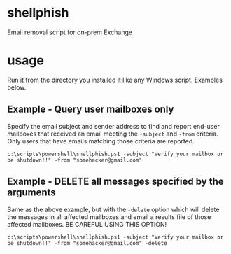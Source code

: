 # shellphish
Email removal script for on-prem Exchange

# usage
Run it from the directory you installed it like any Windows script. Examples below.

## Example - Query user mailboxes only
Specify the email subject and sender address to find and report end-user mailboxes that received an email meeting the `-subject` and `-from` criteria. Only users that have emails matching those criteria are reported.

`c:\scripts\powershell\shellphish.ps1 -subject "Verify your mailbox or be shutdown!!" -from "somehacker@gmail.com"`

## Example - DELETE all messages specified by the arguments
Same as the above example, but with the `-delete` option which will delete the messages in all affected mailboxes and email a results file of those affected mailboxes. BE CAREFUL USING THIS OPTION!

`c:\scripts\powershell\shellphish.ps1 -subject "Verify your mailbox or be shutdown!!" -from "somehacker@gmail.com" -delete`
